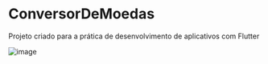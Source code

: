 # ConversorDeMoedas
Projeto criado para a prática de desenvolvimento de aplicativos com Flutter

![image](https://user-images.githubusercontent.com/74619318/161871322-b1a1473b-c379-4107-b68b-7b8ab55979ca.png)

